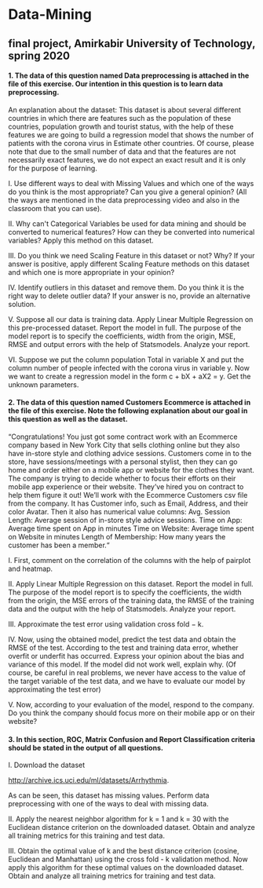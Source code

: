 # Data-Mining

## final project, Amirkabir University of Technology, spring 2020


#### 1.	The data of this question named Data preprocessing is attached in the file of this exercise. Our intention in this question is to learn data preprocessing.
An explanation about the dataset: This dataset is about several different countries in which there are features such as the population of these countries, population growth and tourist status, with the help of these features we are going to build a regression model that shows the number of patients with the corona virus in Estimate other countries. Of course, please note that due to the small number of data and that the features are not necessarily exact features, we do not expect an exact result and it is only for the purpose of learning.

  I.	Use different ways to deal with Missing Values and which one of the ways do you think is the most appropriate? Can you give a general opinion? (All the ways are mentioned in the data preprocessing video and also in the classroom that you can use).
  
  II.	 Why can't Categorical Variables be used for data mining and should be converted to numerical features? How can they be converted into numerical variables? Apply this method on this dataset.
  
  III.	Do you think we need Scaling Feature in this dataset or not? Why? If your answer is positive, apply different Scaling Feature methods on this dataset and which one is more appropriate in your opinion?
  
  IV.	Identify outliers in this dataset and remove them. Do you think it is the right way to delete outlier data? If your answer is no, provide an alternative solution.
  
  V.	Suppose all our data is training data. Apply Linear Multiple Regression on this pre-processed dataset. Report the model in full. The purpose of the model report is to specify the coefficients, width from the origin, MSE, RMSE and output errors with the help of Statsmodels. Analyze your report.
  
  VI.	Suppose we put the column population Total in variable X and put the column number of people infected with the corona virus in variable y. Now we want to create a regression model in the form c + bX + aX2 = y. Get the unknown parameters.



#### 2.	The data of this question named Customers Ecommerce is attached in the file of this exercise. Note the following explanation about our goal in this question as well as the dataset.

“Congratulations! You just got some contract work with an Ecommerce company based in New York City that sells clothing online but they also have in-store style and clothing advice sessions. Customers come in to the store, have sessions/meetings with a personal stylist, then they can go home and order either on a mobile app or website for the clothes they want. 
The company is trying to decide whether to focus their efforts on their mobile app experience or their website. They’ve hired you on contract to help them figure it out! We’ll work with the Ecommerce Customers csv file from the company. It has Customer info, such as Email, Address, and their color Avatar. Then it also has numerical value columns:
Avg. Session Length: Average session of in-store style advice sessions.
Time on App: Average time spent on App in minutes
Time on Website: Average time spent on Website in minutes
Length of Membership: How many years the customer has been a member.“

  I.	First, comment on the correlation of the columns with the help of pairplot and heatmap.
  
  II.	Apply Linear Multiple Regression on this dataset. Report the model in full.
The purpose of the model report is to specify the coefficients, the width from the origin, the MSE errors of the training data, the RMSE of the training data and the output with the help of Statsmodels. Analyze your report.

  III.	Approximate the test error using validation cross fold − k.
  
  IV.	Now, using the obtained model, predict the test data and obtain the RMSE of the test. According to the test and training data error, whether overfit or underfit has occurred. Express your opinion about the bias and variance of this model. If the model did not work well, explain why. (Of course, be careful in real problems, we never have access to the value of the target variable of the test data, and we have to evaluate our model by approximating the test error)
  
V.	Now, according to your evaluation of the model, respond to the company.
Do you think the company should focus more on their mobile app or on their website?


#### 3.	In this section, ROC, Matrix Confusion and Report Classification criteria should be stated in the output of all questions.
  I.	Download the dataset
  
 http://archive.ics.uci.edu/ml/datasets/Arrhythmia.
 
 As can be seen, this dataset has missing values. Perform data preprocessing with one of the ways to deal with missing data.
 
  II.	Apply the nearest neighbor algorithm for k = 1 and k = 30 with the Euclidean distance criterion on the downloaded dataset. Obtain and analyze all training metrics for this training and test data.
  
  III.	Obtain the optimal value of k and the best distance criterion (cosine, Euclidean and Manhattan) using the cross fold - k validation method. Now apply this algorithm for these optimal values on the downloaded dataset. Obtain and analyze all training metrics for training and test data.
